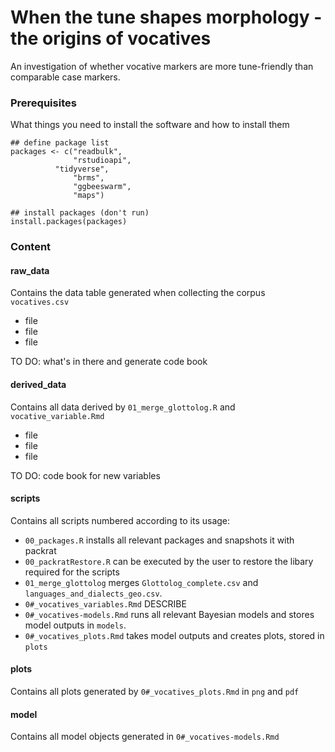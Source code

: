 # When the tune shapes morphology - the origins of vocatives

An investigation of whether vocative markers are more tune-friendly than comparable case markers.

### Prerequisites

What things you need to install the software and how to install them

```
## define package list
packages <- c("readbulk",
              "rstudioapi",
	      "tidyverse",
              "brms",
              "ggbeeswarm",
              "maps")

## install packages (don't run)
install.packages(packages)

```

### Content

#### raw_data
Contains the data table generated when collecting the corpus `vocatives.csv`
  * file
  * file
  * file

TO DO: what's in there and generate code book

#### derived_data
Contains all data derived by `01_merge_glottolog.R` and `vocative_variable.Rmd`
  * file
  * file
  * file
  
TO DO: code book for new variables

#### scripts 
Contains all scripts numbered according to its usage:
* `00_packages.R` installs all relevant packages and snapshots it with packrat
* `00_packratRestore.R` can be executed by the user to restore the libary required for the scripts
* `01_merge_glottolog` merges `Glottolog_complete.csv` and `languages_and_dialects_geo.csv`.
* `0#_vocatives_variables.Rmd` DESCRIBE
* `0#_vocatives-models.Rmd` runs all relevant Bayesian models and stores model outputs in `models`.
* `0#_vocatives_plots.Rmd` takes model outputs and creates plots, stored in `plots`
  
#### plots  
Contains all plots generated by `0#_vocatives_plots.Rmd` in `png` and `pdf`

#### model
Contains all model objects generated in `0#_vocatives-models.Rmd`
